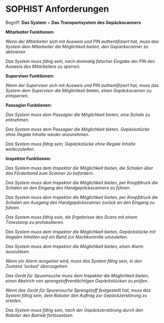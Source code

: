 # SOPHIST Anforderungen

Begriff: **Das System** = **Das Transportsystem des Gepäckscanners**

**Mitarbeiter Funktionen:**

*Wenn der Mitarbeiter sich mit Ausweis und PIN authentifiziert hat, muss das System dem Mitarbeiter die Möglichkeit bieten, den Gepäckscanner zu aktivieren*

*Das System muss fähig sein, nach dreimalig falscher Eingabe der PIN den Ausweis des Mitarbeiters zu sperren.*

**Supervisor Funktionen:**

*Wenn der Supervisor sich mit Ausweis und PIN authentifiziert hat, muss das System dem Supervisor die Möglichkeit bieten, einen Gepäckscanner zu entsperren.*

**Passagier Funktionen:**

*Das System muss dem Passagier die Möglichkeit bieten, eine Schale zu entnehmen.*

*Das System muss dem Passagier die Möglichkeit bieten, Gepäckstücke ohne illegale Inhalte wieder anzunehmen.*

*Das System muss fähig sein, Gepäckstücke ohne illegale Inhalte weiterzuleiten.*

**Inspektor Funktionen:**

*Das System muss dem Inspektor die Möglichkeit bieten, die Schalen über das Förderband zum Scanner zu befordern.*

*Das System muss dem Inspektor die Möglichkeit bieten, per Knopfdruck die Schalen an den Eingang des Handgepäckscanners zu führen.*

*Das System muss dem Inspektor die Möglichkeit bieten, per Knopfdruck die Schalen am Ausgang des Handgepäckscanner zurück an den Eingang zu führen.*

*Das System muss fähig sein, die Ergebnisse des Scans mit einem Timestamp zu protokollieren.*

*Das System muss dem Inspektor die Möglichkeit bieten, Gepäckstücke mit illegalen Inhalten auf ein Band zur Nachkontrolle umzuleiten.*

*Das System muss dem Inspektor die Möglichkeit bieten, einen Alarm auszuläsen.*

*Wenn ein Alarm ausgelöst wird, muss das System fähig sein, in den Zustand 'locked' überzugehen.*

*Das Gerät für Spurensuche muss dem Inspektor die Möglichkeit bieten, einen Abstrich von sprengstoffverdächtigen Gepäckstücken zu prüfen.*

*Wenn das Gerät für Spurensuche Sprengstoff festgestellt hat, muss das System fähig sein, dem Roboter den Auftrag zur Gepäckzerstörung zu erteilen.*

*Das System muss fähig sein, nach der Gepäckzerstörung durch den Roboter den Betrieb fortzusetzen.*
